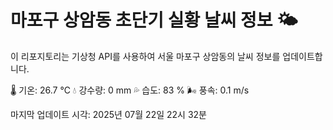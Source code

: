 
# 마포구 상암동 초단기 실황 날씨 정보 🌤️

이 리포지토리는 기상청 API를 사용하여 서울 마포구 상암동의 날씨 정보를 업데이트합니다. 

🌡️ 기온: 26.7 ℃
💧 강수량: 0 mm
💦 습도: 83 %
🌬️ 풍속: 0.1 m/s

마지막 업데이트 시각: 2025년 07월 22일 22시 32분    
